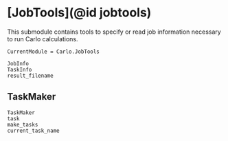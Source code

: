 # [JobTools](@id jobtools)

This submodule contains tools to specify or read job information necessary to run Carlo calculations.

```@meta
CurrentModule = Carlo.JobTools
```

```@docs
JobInfo
TaskInfo
result_filename
```
## TaskMaker
```@docs
TaskMaker
task
make_tasks
current_task_name
```